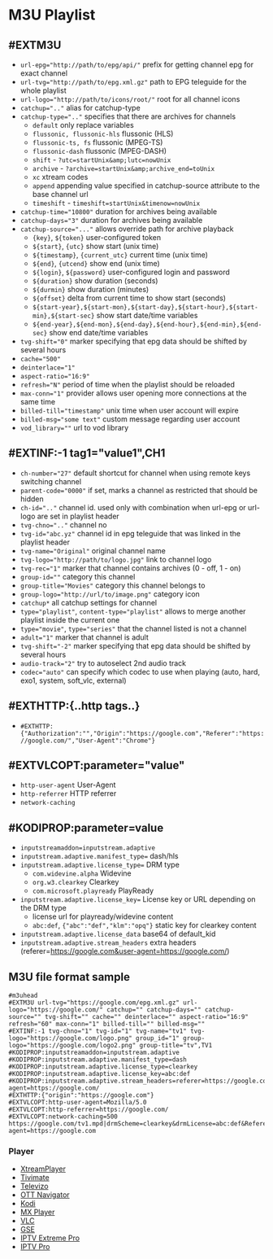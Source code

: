 # M3U Playlist

## #EXTM3U
* `url-epg="http://path/to/epg/api/"` prefix for getting channel epg for exact channel
* `url-tvg="http://path/to/epg.xml.gz"` path to EPG teleguide for the whole playlist
* `url-logo="http://path/to/icons/root/"` root for all channel icons
* `catchup=".."` alias for catchup-type
* `catchup-type=".."` specifies that there are archives for channels
   - `default` only replace variables
   - `flussonic, flussonic-hls` flussonic (HLS)
   - `flussonic-ts, fs` flussonic (MPEG-TS)
   - `flussonic-dash` flussonic (MPEG-DASH)
   - `shift` - `?utc=startUnix&amp;lutc=nowUnix`
   - `archive` - `?archive=startUnix&amp;archive_end=toUnix`
   - `xc` xtream codes
   - `append` appending value specified in catchup-source attribute to the base channel url
   - `timeshift` - `timeshift=startUnix&timenow=nowUnix`
* `catchup-time="10800"` duration for archives being available
* `catchup-days="3"` duration for archives being available
* `catchup-source="..."` allows override path for archive playback
   - `{key}`, `${token}`  user-configured token
   - `${start}`, `{utc}` show start (unix time)
   - `${timestamp}`, `{current_utc}` current time (unix time)
   - `${end}`, `{utcend}` show end (unix time)
   - `${login}`, `${password}` user-configured login and password
   - `${duration}` show duration (seconds)
   - `${durmin}` show duration (minutes)
   - `${offset}` delta from current time to show start (seconds)
   - `${start-year},${start-mon},${start-day},${start-hour},${start-min},${start-sec}` show start date/time variables
   - `${end-year},${end-mon},${end-day},${end-hour},${end-min},${end-sec}` show end date/time variables
* `tvg-shift="0"` marker specifying that epg data should be shifted by several hours
* `cache="500"`
* `deinterlace="1"`
* `aspect-ratio="16:9"`
* `refresh="N"` period of time when the playlist should be reloaded
* `max-conn="1"` provider allows user opening more connections at the same time
* `billed-till="timestamp"` unix time when user account will expire
* `billed-msg="some text"` custom message regarding user account
* `vod_library=""` url to vod library

## #EXTINF:-1 tag1="value1",CH1
* `ch-number="27"` default shortcut for channel when using remote keys switching channel
* `parent-code="0000"` if set, marks a channel as restricted that should be hidden
* `ch-id=".."` channel id. used only with combination when url-epg or url-logo are set in playlist header
* `tvg-chno=".."` channel no
* `tvg-id="abc.yz"` channel id in epg teleguide that was linked in the playlist header
* `tvg-name="Original"` original channel name
* `tvg-logo="http://path/to/logo.jpg"` link to channel logo
* `tvg-rec="1"` marker that channel contains archives (0 - off, 1 - on)
* `group-id=""` category this channel
* `group-title="Movies"` category this channel belongs to
* `group-logo="http://url/to/image.png"` category icon
* `catchup*` all catchup settings for channel
* `type="playlist"`, `content-type="playlist"` allows to merge another playlist inside the current one
* `type="movie"`, `type="series"` that the channel listed is not a channel
* `adult="1"` marker that channel is adult
* `tvg-shift="-2"` marker specifying that epg data should be shifted by several hours
* `audio-track="2"` try to autoselect 2nd audio track
* `codec="auto"` can specify which codec to use when playing (auto, hard, exo1, system, soft_vlc, external)

## #EXTHTTP:{..http tags..}
* `#EXTHTTP:{"Authorization":"","Origin":"https://google.com","Referer":"https://google.com/","User-Agent":"Chrome"}`

## #EXTVLCOPT:parameter="value"
* `http-user-agent` User-Agent
* `http-referrer` HTTP referrer
* `network-caching`

## #KODIPROP:parameter=value
* `inputstreamaddon=inputstream.adaptive`
* `inputstream.adaptive.manifest_type=` dash/hls
* `inputstream.adaptive.license_type=` DRM type
   - `com.widevine.alpha` Widevine
   - `org.w3.clearkey` Clearkey
   - `com.microsoft.playready` PlayReady
* `inputstream.adaptive.license_key=` License key or URL depending on the DRM type
   - license url for playready/widevine content
   - `abc:def`, `{"abc":"def","klm":"opq"}` static key for clearkey content
* `inputstream.adaptive.license_data` base64 of default_kid
* `inputstream.adaptive.stream_headers` extra headers (referer=https://google.com&user-agent=https://google.com/)

## M3U file format sample
```
#m3uhead
#EXTM3U url-tvg="https://google.com/epg.xml.gz" url-logo="https://google.com/" catchup="" catchup-days="" catchup-source="" tvg-shift="" cache="" deinterlace="" aspect-ratio="16:9" refresh="60" max-conn="1" billed-till="" billed-msg=""
#EXTINF:-1 tvg-chno="1" tvg-id="1" tvg-name="tv1" tvg-logo="https://google.com/logo.png" group_id="1" group-logo="https://google.com/logo2.png" group-title="tv",TV1
#KODIPROP:inputstreamaddon=inputstream.adaptive
#KODIPROP:inputstream.adaptive.manifest_type=dash
#KODIPROP:inputstream.adaptive.license_type=clearkey
#KODIPROP:inputstream.adaptive.license_key=abc:def
#KODIPROP:inputstream.adaptive.stream_headers=referer=https://google.com&user-agent=https://google.com/
#EXTHTTP:{"origin":"https://google.com"}
#EXTVLCOPT:http-user-agent=Mozilla/5.0
#EXTVLCOPT:http-referrer=https://google.com/
#EXTVLCOPT:network-caching=500
https://google.com/tv1.mpd|drmScheme=clearkey&drmLicense=abc:def&Referer=https://google.com&User-agent=https://google.com
```

### Player
* [XtreamPlayer](https://play.google.com/store/apps/details?id=com.devcoder.iptvxtreamplayer)
* [Tivimate](https://play.google.com/store/apps/details?id=ar.tvplayer.tv)
* [Televizo](https://play.google.com/store/apps/details?id=com.ottplay.ottplay)
* [OTT Navigator](https://ott-nav.com/)
* [Kodi](https://play.google.com/store/apps/details?id=org.xbmc.kodi)
* [MX Player](https://play.google.com/store/apps/details?id=com.mxtech.videoplayer.ad)
* [VLC](https://play.google.com/store/apps/details?id=org.videolan.vlc)
* [GSE](https://play.google.com/store/apps/details?id=com.gsetech.smartiptv2)
* [IPTV Extreme Pro](https://play.google.com/store/apps/details?id=com.pecana.iptvextremepro)
* [IPTV Pro](https://play.google.com/store/apps/details?id=ru.iptvremote.android.iptv.pro)
